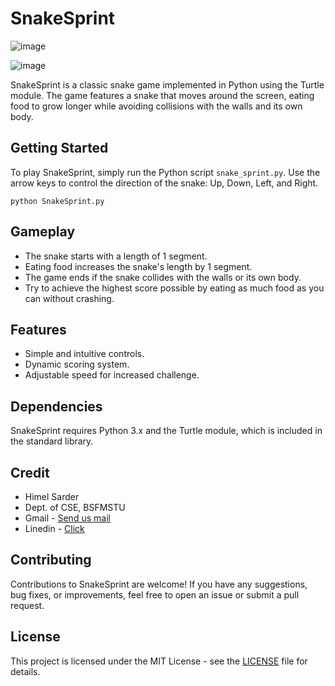 # SnakeSprint   
![image](https://github.com/Himel-Sarder/SnakeSprint-A-python-turtle-game-project/assets/143216886/de428d93-80d0-4e4b-807a-bd015b3ecd0c)

![image](https://github.com/Himel-Sarder/SnakeSprint-A-python-turtle-game-project/assets/143216886/1ad691cf-ffc7-4614-befa-91dd22b88338)

SnakeSprint is a classic snake game implemented in Python using the Turtle module. The game features a snake that moves around the screen, eating food to grow longer while avoiding collisions with the walls and its own body.

## Getting Started

To play SnakeSprint, simply run the Python script `snake_sprint.py`. Use the arrow keys to control the direction of the snake: Up, Down, Left, and Right.

```
python SnakeSprint.py
```

## Gameplay

- The snake starts with a length of 1 segment.
- Eating food increases the snake's length by 1 segment.
- The game ends if the snake collides with the walls or its own body.
- Try to achieve the highest score possible by eating as much food as you can without crashing.

## Features

- Simple and intuitive controls.
- Dynamic scoring system.
- Adjustable speed for increased challenge.

## Dependencies

SnakeSprint requires Python 3.x and the Turtle module, which is included in the standard library.
## Credit   
- Himel Sarder
- Dept. of CSE, BSFMSTU
- Gmail - [Send us mail](info.himelcse@gmail.com)
- Linedin - [Click](https://www.linkedin.com/in/himel-sarder/)    

## Contributing

Contributions to SnakeSprint are welcome! If you have any suggestions, bug fixes, or improvements, feel free to open an issue or submit a pull request.

## License

This project is licensed under the MIT License - see the [LICENSE](LICENSE) file for details.

